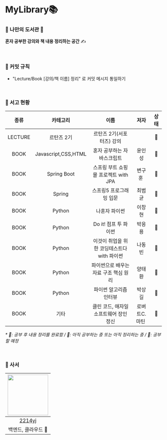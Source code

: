 # MyLibrary📚
### 📘 나만의 도서관 📖     
<b>혼자 공부한 강의와 책 내용 정리하는 공간</b> ✍

<br>

### 📕 커밋 규칙
- "Lecture/Book [강의/책 이름] 정리" 로 커밋 메시지 통일하기  


<br>

### 📗 서고 현황  
|  종류   |  카테고리  |             이름             |       저자      | 상태  |
|:-----:|:------:|:--------------------------:|:-------------:|:---:|
|LECTURE|르탄즈 2기| 르탄즈 2기(서포터즈) 강의|               |📗|
|BOOK|Javascript,CSS,HTML|       혼자 공부하는 자바스크립트       |      윤인성      | 📗  |
|BOOK|Spring Boot|  스프링 부트 쇼핑몰 프로젝트 with JPA  |   변구훈&nbsp;   | 📙  |
|BOOK|Spring|       스프링5 프로그래밍 입문        |      최범균      | 📕  |
|BOOK|Python|          나혼자 파이썬           |      이창현      |  📗 |
|BOOK|Python|      Do it! 점프 투 파이썬       |      박응용      |📗|
|BOOK|Python| 이것이 취업을 위한 코딩테스트다 with 파이썬 |      나동빈      |📙|
|BOOK|Python|   파이썬으로 배우는 자료 구조 핵심 원리    |      양태환      |📙|
|BOOK|Python|파이썬 알고리즘 인터뷰|      박상길      |📙|
|BOOK|기타|클린 코드, 애자일 소프트웨어 장인 정신| 로버트C.마틴&nbsp; |📙|



_* 📗: 공부 후 내용 정리를 완료함 / 📙: 아직 공부하는 중 또는 아직 정리하는 중 / 📕: 공부할 예정_

<br>

### 📙 사서
| <img src="https://user-images.githubusercontent.com/54930365/176831020-74e01f30-4e6d-421a-a991-ffe25e41e903.jpeg" width="130" height="130"> |
|:-------------------------------------------------------------------------------------------------------------------------------------------:|
|                                                     [2214yj](https://github.com/2214yj)                                                     |
|                                                               백엔드, 클라우드 👀                                                                  |



